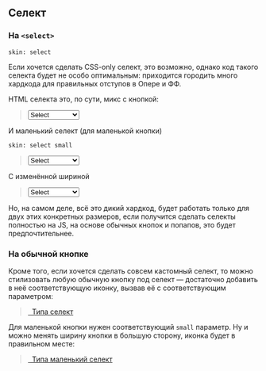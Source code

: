 ---
---

## Селект

### На `<select>`

    skin: select

Если хочется сделать CSS-only селект, это возможно, однако код такого селекта будет не особо оптимальным: приходится городить много хардкода для правильных отступов в Опере и ФФ.

HTML селекта это, по сути, микс с кнопкой:

> <span class="button select-wrap">
>     <select class="select">
>         <option>Select</option>
>         <option>Bar</option>
>         <option>Baz long long</option>
>     </select>
>     <span class="select-focus"></span>
> </span>
>
> <div class="example:select"></div>

И маленький селект (для маленькой кнопки)

    skin: select small

> <span class="small-button select-wrap">
>     <select class="small-select">
>         <option>Select</option>
>         <option>Bar</option>
>         <option>Baz long long</option>
>     </select>
>     <span class="select-focus"></span>
> </span>
>
> <div class="example:small-select"></div>

С изменённой шириной

> <span class="button select-wrap" style="width: 50%">
>     <select class="select">
>         <option>Select</option>
>         <option>Bar</option>
>         <option>Baz long long</option>
>     </select>
>     <span class="select-focus"></span>
> </span>

Но, на самом деле, всё это дикий хардкод, будет работать только для двух этих конкретных размеров, если получится сделать селекты полностью на JS, на основе обычных кнопок и попапов, это будет предпочтительнее.

### На обычной кнопке

Кроме того, если хочется сделать совсем кастомный селект, то можно стилизовать любую обычную кнопку под селект — достаточно добавить в неё соответствующую иконку, вызвав её с соответствующим параметром:

> <a class="button" href="#x">
>     <span class="button-content">
>         <span class="button-arrow"> </span>
>         Типа селект
>     </span>
> </a>
>
> <div class="example:button-arrow"></div>

Для маленькой кнопки нужен соответствующий `small` параметр. Ну и можно менять ширину кнопки в большую сторону, иконка будет в правильном месте:

> <a class="small-button" href="#x" style="width: 300px">
>     <span class="button-content">
>         <span class="button-arrow"> </span>
>         Типа маленький селект
>     </span>
> </a>
>
> <div class="example:small-button-arrow"></div>
